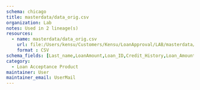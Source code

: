 ```yaml
---
schema: chicago
title: masterdata/data_orig.csv
organization: Lab
notes: Used in 2 lineage(s)
resources:
  - name: masterdata/data_orig.csv 
    url: file:/Users/kensu/Customers/Kensu/LoanApproval/LAB/masterdata/data_orig.csv 
    format : CSV
schema_fields: [Last_name,LoanAmount,Loan_ID,Credit_History,Loan_Amount_Term,Dependents,First_name,Property_Area,Loan_Status,Married,ApplicantIncome,Nationality,CoapplicantIncome,Education,Self_Employed,Gender]
category:
  - Loan Acceptance Product
maintainer: User
maintainer_email: UserMail
---
```


